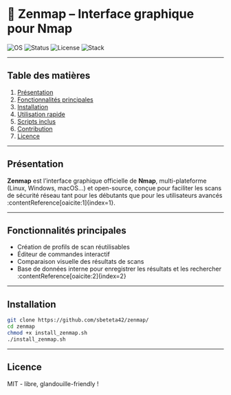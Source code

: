 # 🎯 Zenmap – Interface graphique pour Nmap 

![OS](https://img.shields.io/badge/OS-Linux%20%7C%20Windows%20%7C%20macOS-blue)
![Status](https://img.shields.io/badge/Status-Lab%20Ready-success)
![License](https://img.shields.io/badge/License-MIT-green)
![Stack](https://img.shields.io/badge/Stack-Nmap%20%7C%20Python-orange)

---

##  Table des matières  
1. [Présentation](#-présentation)  
2. [Fonctionnalités principales](#-fonctionnalités-principales)  
3. [Installation](#-installation)  
4. [Utilisation rapide](#-utilisation-rapide)  
5. [Scripts inclus](#-scripts-inclus)  
6. [Contribution](#-contribution)  
7. [Licence](#-licence)

---

##  Présentation  
**Zenmap** est l’interface graphique officielle de **Nmap**, multi-plateforme (Linux, Windows, macOS…) et open-source, conçue pour faciliter les scans de sécurité réseau tant pour les débutants que pour les utilisateurs avancés :contentReference[oaicite:1]{index=1}.

---

##  Fonctionnalités principales  
- Création de profils de scan réutilisables  
- Éditeur de commandes interactif  
- Comparaison visuelle des résultats de scans  
- Base de données interne pour enregistrer les résultats et les rechercher :contentReference[oaicite:2]{index=2}

---

##  Installation  
```bash
git clone https://github.com/sbeteta42/zenmap/
cd zenmap
chmod +x install_zenmap.sh
./install_zenmap.sh
```
---

## Licence
MIT - libre, glandouille-friendly !
